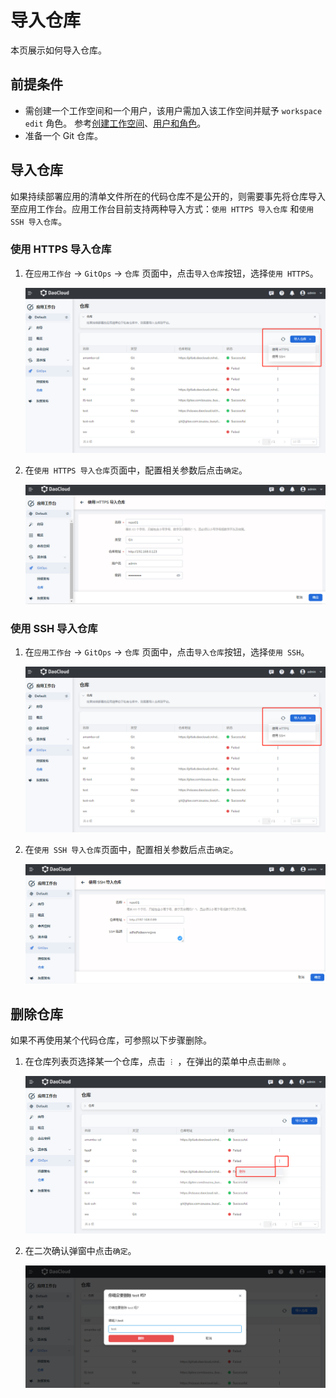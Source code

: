 # 导入仓库

本页展示如何导入仓库。

## 前提条件

- 需创建一个工作空间和一个用户，该用户需加入该工作空间并赋予 `workspace edit` 角色。
  参考[创建工作空间](../../../ghippo/user-guide/workspace/workspace.md)、[用户和角色](../../../ghippo/user-guide/access-control/user.md)。
- 准备一个 Git 仓库。

## 导入仓库

如果持续部署应用的清单文件所在的代码仓库不是公开的，则需要事先将仓库导入至应用工作台。应用工作台目前支持两种导入方式：`使用 HTTPS 导入仓库` 和`使用 SSH 导入仓库`。

### 使用 HTTPS 导入仓库

1. 在`应用工作台` -> `GitOps` -> `仓库` 页面中，点击`导入仓库`按钮，选择`使用 HTTPS`。

    ![导入](../../images/import01.png)

2. 在`使用 HTTPS 导入仓库`页面中，配置相关参数后点击`确定`。

    ![导入](../../images/import02.png)

### 使用 SSH 导入仓库

1. 在`应用工作台` -> `GitOps` -> `仓库` 页面中，点击`导入仓库`按钮，选择`使用 SSH`。

    ![导入](../../images/import01.png)

2. 在`使用 SSH 导入仓库`页面中，配置相关参数后点击`确定`。

    ![导入](../../images/import03.png)

## 删除仓库

如果不再使用某个代码仓库，可参照以下步骤删除。

1. 在仓库列表页选择某一个仓库，点击 `︙` ，在弹出的菜单中点击`删除` 。

    ![删除](../../images/import04.png)

2. 在二次确认弹窗中点击`确定`。

    ![删除确认](../../images/import05.png)